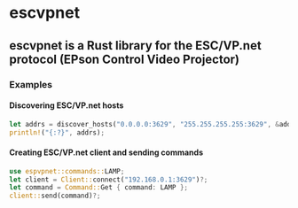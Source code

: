 # escvpnet
## escvpnet is a Rust library for the ESC/VP.net protocol (EPson Control Video Projector)

### Examples

#### Discovering ESC/VP.net hosts
```rust
let addrs = discover_hosts("0.0.0.0:3629", "255.255.255.255:3629", &addrs, Some(Duration::from_millis(100)));
println!("{:?}", addrs);
```
 
 #### Creating ESC/VP.net client and sending commands
```rust
use espvpnet::commands::LAMP;
let client = Client::connect("192.168.0.1:3629")?;
let command = Command::Get { command: LAMP };
client::send(command)?;
```
